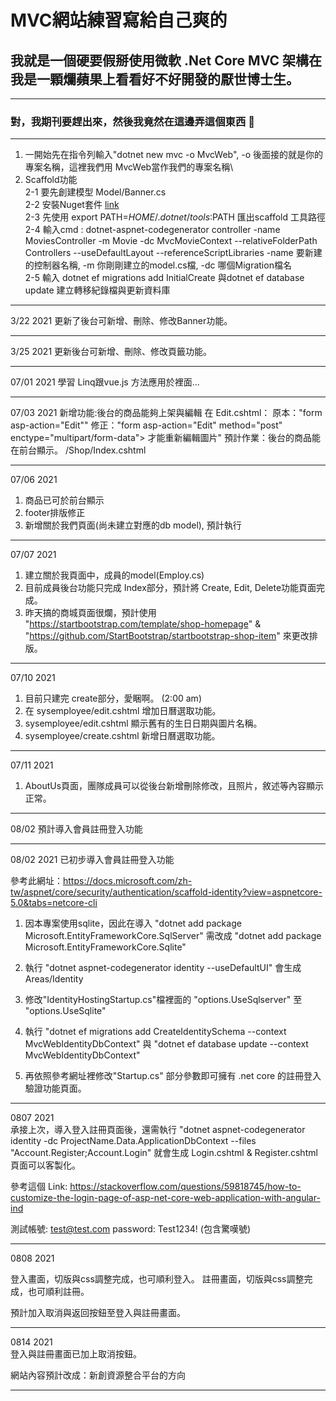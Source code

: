 # MVC網站練習寫給自己爽的
## 我就是一個硬要假掰使用微軟 \.Net Core MVC 架構在我是一顆爛蘋果上看看好不好開發的厭世博士生。
---
### 對，我期刊要趕出來，然後我竟然在這邊弄這個東西 🤪
---
1. 一開始先在指令列輸入"dotnet new mvc -o MvcWeb", -o 後面接的就是你的專案名稱，這裡我們用 MvcWeb當作我們的專案名稱\\
2. Scaffold功能 \
    2-1 要先創建模型 Model/Banner.cs\
    2-2 安裝Nuget套件 [link](https://docs.microsoft.com/zh-tw/aspnet/core/tutorials/first-mvc-app/adding-model?view=aspnetcore-5.0&tabs=visual-studio-code)\
    2-3 先使用 export PATH=$HOME/.dotnet/tools:$PATH 匯出scaffold 工具路徑\
    2-4 輸入cmd : 
    dotnet-aspnet-codegenerator controller -name MoviesController -m Movie -dc MvcMovieContext --relativeFolderPath Controllers --useDefaultLayout --referenceScriptLibraries
    -name 要新建的控制器名稱, -m 你剛剛建立的model.cs檔, -dc 哪個Migration檔名\
    2-5 輸入 dotnet ef migrations add InitialCreate 與dotnet ef database update 建立轉移紀錄檔與更新資料庫

---
3/22 2021 更新了後台可新增、刪除、修改Banner功能。

---

3/25 2021 更新後台可新增、刪除、修改頁籤功能。

---
07/01 2021
學習 Linq跟vue.js 方法應用於裡面...

---
07/03 2021
新增功能:後台的商品能夠上架與編輯
在 Edit.cshtml：
原本："form asp-action="Edit""
修正："form asp-action="Edit" method="post" enctype="multipart/form-data"> 才能重新編輯圖片"
預計作業：後台的商品能在前台顯示。 /Shop/Index.cshtml

---
07/06 2021
1. 商品已可於前台顯示
2. footer排版修正
3. 新增關於我們頁面(尚未建立對應的db model), 預計執行

---
07/07 2021
1. 建立關於我頁面中，成員的model(Employ.cs)
2. 目前成員後台功能只完成 Index部分，預計將 Create, Edit, Delete功能頁面完成。
3. 昨天搞的商城頁面很爛，預計使用 "https://startbootstrap.com/template/shop-homepage" & "https://github.com/StartBootstrap/startbootstrap-shop-item" 來更改排版。
---
07/10 2021
1. 目前只建完 create部分，愛睏啊。 (2:00 am)
2. 在 sysemployee/edit.cshtml 增加日曆選取功能。
3. sysemployee/edit.cshtml 顯示舊有的生日日期與圖片名稱。
4. sysemployee/create.cshtml 新增日曆選取功能。 

---
07/11 2021
1. AboutUs頁面，團隊成員可以從後台新增刪除修改，且照片，敘述等內容顯示正常。

---

08/02
預計導入會員註冊登入功能

---

08/02 2021
已初步導入會員註冊登入功能

參考此網址：https://docs.microsoft.com/zh-tw/aspnet/core/security/authentication/scaffold-identity?view=aspnetcore-5.0&tabs=netcore-cli

1. 因本專案使用sqlite，因此在導入 "dotnet add package Microsoft.EntityFrameworkCore.SqlServer" 需改成 "dotnet add package Microsoft.EntityFrameworkCore.Sqlite"

2. 執行 "dotnet aspnet-codegenerator identity --useDefaultUI" 會生成 Areas/Identity

3. 修改"IdentityHostingStartup.cs"檔裡面的 "options.UseSqlserver" 至 "options.UseSqlite"

4. 執行 "dotnet ef migrations add CreateIdentitySchema --context MvcWebIdentityDbContext" 與 "dotnet ef database update --context MvcWebIdentityDbContext"

5. 再依照參考網址裡修改"Startup.cs" 部分參數即可擁有 .net core 的註冊登入驗證功能頁面。

---

0807 2021\
承接上次，導入登入註冊頁面後，還需執行 "dotnet aspnet-codegenerator identity -dc ProjectName.Data.ApplicationDbContext --files "Account.Register;Account.Login" 就會生成 Login.cshtml & Register.cshtml 頁面可以客製化。

參考這個 Link: https://stackoverflow.com/questions/59818745/how-to-customize-the-login-page-of-asp-net-core-web-application-with-angular-ind

測試帳號: test@test.com
password: Test1234! (包含驚嘆號)

---

0808 2021

登入畫面，切版與css調整完成，也可順利登入。
註冊畫面，切版與css調整完成，也可順利註冊。

預計加入取消與返回按鈕至登入與註冊畫面。

---

0814 2021\
登入與註冊畫面已加上取消按鈕。

網站內容預計改成：新創資源整合平台的方向

---
